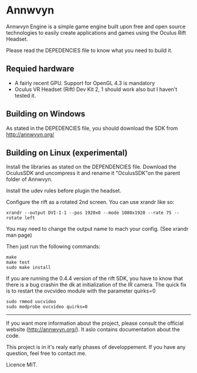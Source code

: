 Annwvyn
=======

Annwvyn Engine is a simple game engine built upon free and open source technologies to easily create applications and games using the Oculus Rift Headset.

Please read the DEPEDENCIES file to know what you need to build it.


Requied hardware
----------------

 - A fairly recent GPU. Support for OpenGL 4.3 is mandatory
 - Oculus VR Headset (Rift) Dev Kit 2, 1 should work also but I haven't tested it. 

Building on Windows
-------------------

As stated in the DEPEDENCIES file, you should download the SDK from http://annwvyn.org/


Building on Linux (experimental)
-----------------

Install the libraries as stated on the DEPENDENCIES file. Download the OculusSDK and uncompress it and rename it "OculusSDK"on the parent folder of Annwvyn.

Install the udev rules before plugin the headset.

Configure the rift as a rotated 2nd screen. You can use xrandr like so:

```
xrandr --output DVI-I-1 --pos 1920x0 --mode 1080x1920 --rate 75 --rotate left
```

You may need to change the output name to mach your config. (See xrandr man page)

Then just run the following commands:
```
make
make test
sudo make install
```

If you are running the 0.4.4 version of the rift SDK, you have to know that there is a bug crashin the dk at initialization of the IR camera. The quick fix is to restart the ovcvideo module with the parameter quirks=0

```
sudo rmmod uvcvideo
sudo modprobe ovcvideo quirks=0
```
______

If you want more information about the project, please consult the official website (http://annwvyn.org/). It aslo contains documentation about the code.

This project is in it's realy early phases of developpement. If you have any question, feel free to contact me.

Licence MIT.

